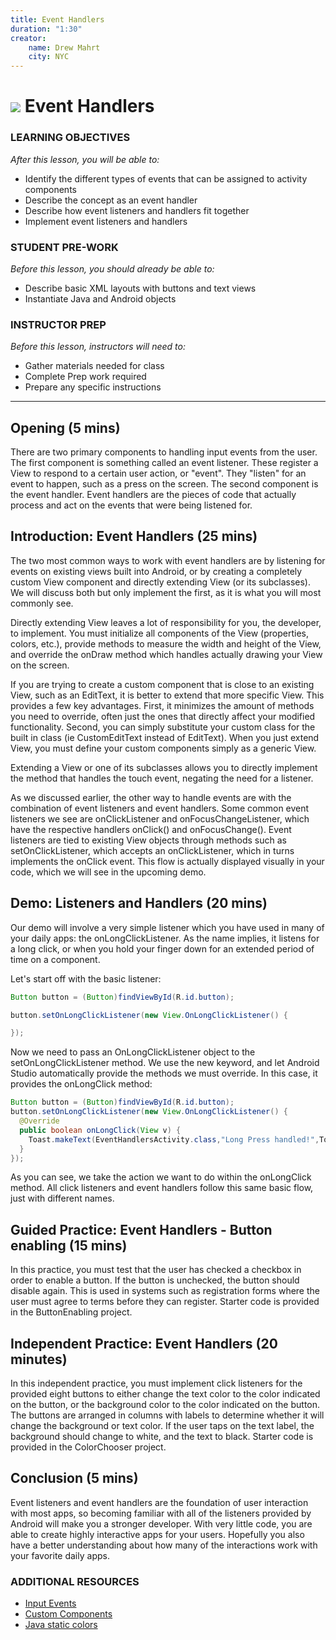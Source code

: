 ```yaml
---
title: Event Handlers
duration: "1:30"
creator:
    name: Drew Mahrt
    city: NYC
---
```


<!--  OUTSTANDING

- May want to demonstrate grabbing and using user input in this lesson
- Discussion questions for the conclusion

-->

# ![](https://ga-dash.s3.amazonaws.com/production/assets/logo-9f88ae6c9c3871690e33280fcf557f33.png) Event Handlers

### LEARNING OBJECTIVES
*After this lesson, you will be able to:*
- Identify the different types of events that can be assigned to activity components
- Describe the concept as an event handler
- Describe how event listeners and handlers fit together
- Implement event listeners and handlers

### STUDENT PRE-WORK
*Before this lesson, you should already be able to:*
- Describe basic XML layouts with buttons and text views
- Instantiate Java and Android objects

### INSTRUCTOR PREP
*Before this lesson, instructors will need to:*
- Gather materials needed for class
- Complete Prep work required
- Prepare any specific instructions

---
<a name="opening"></a>
## Opening (5 mins)

There are two primary components to handling input events from the user. The first component is something called an event listener. These register a View to respond to a certain user action, or "event". They "listen" for an event to happen, such as a press on the screen. The second component is the event handler. Event handlers are the pieces of code that actually process and act on the events that were being listened for.


<a name="introduction"></a>
## Introduction: Event Handlers (25 mins)

The two most common ways to work with event handlers are by listening for events on existing views built into Android, or by creating a completely custom View component and directly extending View (or its subclasses). We will discuss both but only implement the first, as it is what you will most commonly see.

Directly extending View leaves a lot of responsibility for you, the developer, to implement. You must initialize all components of the View (properties, colors, etc.), provide methods to measure the width and height of the View, and override the onDraw method which handles actually drawing your View on the screen.

If you are trying to create a custom component that is close to an existing View, such as an EditText, it is better to extend that more specific View. This provides a few key advantages. First, it minimizes the amount of methods you need to override, often just the ones that directly affect your modified functionality. Second, you can simply substitute your custom class for the built in class (ie CustomEditText instead of EditText). When you just extend View, you must define your custom components simply as a generic View.

Extending a View or one of its subclasses allows you to directly implement the method that handles the touch event, negating the need for a listener.

As we discussed earlier, the other way to handle events are with the combination of event listeners and event handlers. Some common event listeners we see are onClickListener and onFocusChangeListener, which have the respective handlers onClick() and onFocusChange(). Event listeners are tied to existing View objects through methods such as setOnClickListener, which accepts an onClickListener, which in turns implements the onClick event. This flow is actually displayed visually in your code, which we will see in the upcoming demo.



<a name="demo"></a>
## Demo: Listeners and Handlers (20 mins)

Our demo will involve a very simple listener which you have used in many of your daily apps: the onLongClickListener. As the name implies, it listens for a long click, or when you hold your finger down for an extended period of time on a component.

Let's start off with the basic listener:

```java
Button button = (Button)findViewById(R.id.button);

button.setOnLongClickListener(new View.OnLongClickListener() {

});
```


Now we need to pass an OnLongClickListener object to the setOnLongClickListener method. We use the new keyword, and let Android Studio automatically provide the methods we must override. In this case, it provides the onLongClick method:

```java
Button button = (Button)findViewById(R.id.button);
button.setOnLongClickListener(new View.OnLongClickListener() {
  @Override
  public boolean onLongClick(View v) {
    Toast.makeText(EventHandlersActivity.class,"Long Press handled!",Toast.LENGTH_SHORT).show();
  }
});
```
As you can see, we take the action we want to do within the onLongClick method. All click listeners and event handlers follow this same basic flow, just with different names.


<a name="guided-practice"></a>
## Guided Practice: Event Handlers -  Button enabling (15 mins)

In this practice, you must test that the user has checked a checkbox in order to enable a button. If the button is unchecked, the button should disable again. This is used in systems such as registration forms where the user must agree to terms before they can register. Starter code is provided in the ButtonEnabling project.


<a name="ind-practice"></a>
## Independent Practice: Event Handlers (20 minutes)

In this independent practice, you must implement click listeners for the provided eight buttons to either change the text color to the color indicated on the button, or the background color to the color indicated on the button. The buttons are arranged in columns with labels to determine whether it will change the background or text color. If the user taps on the text label, the background should change to white, and the text to black. Starter code is provided in the ColorChooser project.



<a name="conclusion"></a>
## Conclusion (5 mins)

Event listeners and event handlers are the foundation of user interaction with most apps, so becoming familiar with all of the listeners provided by Android will make you a stronger developer. With very little code, you are able to create highly interactive apps for your users. Hopefully you also have a better understanding about how many of the interactions work with your favorite daily apps.



### ADDITIONAL RESOURCES
- [Input Events](http://developer.android.com/guide/topics/ui/ui-events.html)
- [Custom Components](http://developer.android.com/guide/topics/ui/custom-components.html)
- [Java static colors](http://docs.oracle.com/javase/7/docs/api/java/awt/Color.html)
